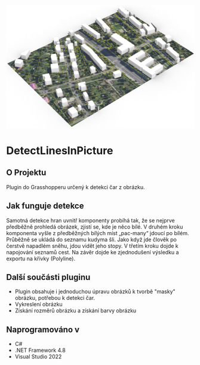 ![priklad](https://github.com/HynPl/DetectLinesInPicture/blob/main/images/vizualizace.jpg?raw=true)

# DetectLinesInPicture
## O Projektu
Plugin do Grasshopperu určený k detekci čar z obrázku.

## Jak funguje detekce
Samotná detekce hran uvnitř komponenty probíhá tak, že se nejprve předběžně prohledá obrázek, zjistí se, kde je něco bílé. V druhém kroku komponenta vyšle z předběžných bílých míst „pac-many“ jdoucí po bílém. Průběžně se ukládá do seznamu kudyma šli. Jako když jde člověk po čerstvě napadlém sněhu, jdou vidět jeho stopy. V třetím kroku dojde k napojování seznamů cest. Na závěr dojde ke zjednodušení výsledku a exportu na křivky (Polyline).

## Další součásti pluginu
- Plugin obsahuje i jednoduchou úpravu obrázků k tvorbě "masky" obrázku, potřebou k detekci čar.
- Vykreslení obrázku
- Získání rozměrů obrázku a získání barvy obrázku

## Naprogramováno v
- C# 
- .NET Framework 4.8
- Visual Studio 2022
